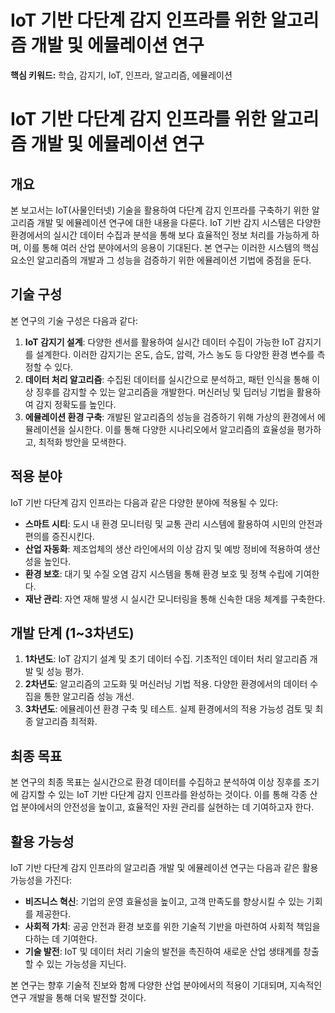 # IoT 기반 다단계 감지 인프라를 위한 알고리즘 개발 및 에뮬레이션 연구
**핵심 키워드:** 학습, 감지기, IoT, 인프라, 알고리즘, 에뮬레이션

# IoT 기반 다단계 감지 인프라를 위한 알고리즘 개발 및 에뮬레이션 연구

## 개요
본 보고서는 IoT(사물인터넷) 기술을 활용하여 다단계 감지 인프라를 구축하기 위한 알고리즘 개발 및 에뮬레이션 연구에 대한 내용을 다룬다. IoT 기반 감지 시스템은 다양한 환경에서의 실시간 데이터 수집과 분석을 통해 보다 효율적인 정보 처리를 가능하게 하며, 이를 통해 여러 산업 분야에서의 응용이 기대된다. 본 연구는 이러한 시스템의 핵심 요소인 알고리즘의 개발과 그 성능을 검증하기 위한 에뮬레이션 기법에 중점을 둔다.

## 기술 구성
본 연구의 기술 구성은 다음과 같다:
1. **IoT 감지기 설계**: 다양한 센서를 활용하여 실시간 데이터 수집이 가능한 IoT 감지기를 설계한다. 이러한 감지기는 온도, 습도, 압력, 가스 농도 등 다양한 환경 변수를 측정할 수 있다.
2. **데이터 처리 알고리즘**: 수집된 데이터를 실시간으로 분석하고, 패턴 인식을 통해 이상 징후를 감지할 수 있는 알고리즘을 개발한다. 머신러닝 및 딥러닝 기법을 활용하여 감지 정확도를 높인다.
3. **에뮬레이션 환경 구축**: 개발된 알고리즘의 성능을 검증하기 위해 가상의 환경에서 에뮬레이션을 실시한다. 이를 통해 다양한 시나리오에서 알고리즘의 효율성을 평가하고, 최적화 방안을 모색한다.

## 적용 분야
IoT 기반 다단계 감지 인프라는 다음과 같은 다양한 분야에 적용될 수 있다:
- **스마트 시티**: 도시 내 환경 모니터링 및 교통 관리 시스템에 활용하여 시민의 안전과 편의를 증진시킨다.
- **산업 자동화**: 제조업체의 생산 라인에서의 이상 감지 및 예방 정비에 적용하여 생산성을 높인다.
- **환경 보호**: 대기 및 수질 오염 감지 시스템을 통해 환경 보호 및 정책 수립에 기여한다.
- **재난 관리**: 자연 재해 발생 시 실시간 모니터링을 통해 신속한 대응 체계를 구축한다.

## 개발 단계 (1~3차년도)
1. **1차년도**: IoT 감지기 설계 및 초기 데이터 수집. 기초적인 데이터 처리 알고리즘 개발 및 성능 평가.
2. **2차년도**: 알고리즘의 고도화 및 머신러닝 기법 적용. 다양한 환경에서의 데이터 수집을 통한 알고리즘 성능 개선.
3. **3차년도**: 에뮬레이션 환경 구축 및 테스트. 실제 환경에서의 적용 가능성 검토 및 최종 알고리즘 최적화.

## 최종 목표
본 연구의 최종 목표는 실시간으로 환경 데이터를 수집하고 분석하여 이상 징후를 조기에 감지할 수 있는 IoT 기반 다단계 감지 인프라를 완성하는 것이다. 이를 통해 각종 산업 분야에서의 안전성을 높이고, 효율적인 자원 관리를 실현하는 데 기여하고자 한다.

## 활용 가능성
IoT 기반 다단계 감지 인프라의 알고리즘 개발 및 에뮬레이션 연구는 다음과 같은 활용 가능성을 가진다:
- **비즈니스 혁신**: 기업의 운영 효율성을 높이고, 고객 만족도를 향상시킬 수 있는 기회를 제공한다.
- **사회적 가치**: 공공 안전과 환경 보호를 위한 기술적 기반을 마련하여 사회적 책임을 다하는 데 기여한다.
- **기술 발전**: IoT 및 데이터 처리 기술의 발전을 촉진하여 새로운 산업 생태계를 창출할 수 있는 가능성을 지닌다.

본 연구는 향후 기술적 진보와 함께 다양한 산업 분야에서의 적용이 기대되며, 지속적인 연구 개발을 통해 더욱 발전할 것이다.
